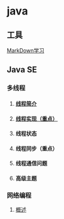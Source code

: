# java

## 工具

 [MarkDown学习](https://github.com/JianboMin/hello-word/blob/main/study/WorkDown.md)

## Java SE
### 多线程

1. #### [线程简介](https://github.com/JianboMin/hello-word/blob/main/java/阶段一/多线程/线程简介.md)

2. #### [线程实现（重点）](https://github.com/JianboMin/hello-word/blob/main/java/阶段一/多线程/线程实现（重点）.md)

3. #### 线程状态

4. #### 线程同步（重点）

5. #### 线程通信问题

6. #### 高级主题

### 网络编程
1. [概述](https://github.com/JianboMin/hello-world/blob/main/java/%E9%98%B6%E6%AE%B5%E4%B8%80/%E7%BD%91%E7%BB%9C%E7%BC%96%E7%A8%8B/%E6%A6%82%E8%BF%B0.md)

